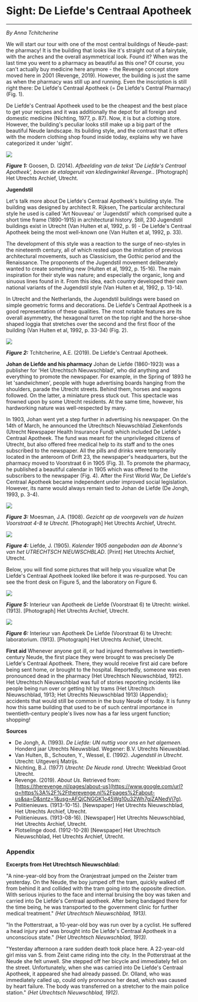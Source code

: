 # Sight: De Liefde's Centraal Apotheek

---

_By Anna Tchitcherine_

[](https://sites.google.com/view/walkingtourneude/the-walking-tour/sight-de-liefdes-centraal-apotheek?authuser=0#h.p_5UFWAEDxIaA1)

We will start our tour with one of the most central buildings of Neude-past: the pharmacy! It is the building that looks like it's straight out of a fairytale, with the arches and the overall asymmetrical look. Found it? When was the last time you went to a pharmacy as beautiful as this one? Of course, you can't actually buy medicine here anymore - the Revenge concept store moved here in 2001 (Revenge, 2019). However, the building is just the same as when the pharmacy was still up and running. Even the inscription is still right there: De Liefde's Centraal Apotheek (= De Liefde's Central Pharmacy) (Fig. 1).

De Liefde's Centraal Apotheek used to be the cheapest and the best place to get your recipes and it was additionally the depot for all foreign and domestic medicine (Nichting, 1977, p. 87). Now, it is but a clothing store. However, the building's peculiar looks still make up a big part of the beautiful Neude landscape. Its building style, and the contrast that it offers with the modern clothing shop found inside today, explains why we have categorized it under 'sight'.

![](https://lh5.googleusercontent.com/tqGU7cSSxqggYFj4HRBR97AtgK7_6HaF4y4r4vmZjl0uAHsm2pf_wbZRnoxKEvi_vy5NMDhK1KNYXZIss9MarbuyzPD6dk6pvZNn37RdYmpa-D934Uk=w572)

**_Figure 1:_** Goosen, D. (2014). _Afbeelding van de tekst 'De Liefde's Centraal Apotheek', boven de etalageruit van kledingwinkel Revenge._. [Photograph] Het Utrechts Archief, Utrecht.

**Jugendstil**

Let's talk more about De Liefde's Centraal Apotheek's building style. The building was designed by architect R. Rijksen, The particular architectural style he used is called 'Art Nouveau' or 'Jugendstil' which comprised quite a short time frame (1890-1915) in architectural history. Still, 230 Jugendstil buildings exist in Utrecht (Van Hulten et al, 1992, p. 9) - De Liefde's Centraal Apotheek being the most well-known one (Van Hulten et al, 1992, p. 33).

The development of this style was a reaction to the surge of neo-styles in the nineteenth century, all of which rested upon the imitation of previous architectural movements, such as Classicism, the Gothic period and the Renaissance. The proponents of the Jugendstil movement deliberately wanted to create something new (Hulten et al, 1992, p. 15-16). The main inspiration for their style was nature; and especially the organic, long and sinuous lines found in it. From this idea, each country developed their own national variants of the Jugendstil style (Van Hulten et al, 1992, p. 13-14).

In Utrecht and the Netherlands, the Jugendstil buildings were based on simple geometric forms and decorations. De Liefde's Centraal Apotheek is a good representation of these qualities. The most notable features are its overall asymmetry, the hexagonal turret on the top right and the horse-shoe shaped loggia that stretches over the second and the first floor of the building (Van Hulten et al, 1992, p. 33-34) (Fig. 2).

![](https://lh5.googleusercontent.com/Tuhp1wuPibmv0O78ESt8bxjHQP7mv4FnIVRhWLY3aC8wl2KZ2Pr9SbJ3wvP2JZ3PQpqbrrm8lJqUvPIkC62Te8lJg5hPJ4_h3GdoZh5TfV4jJ5U-QB8D=w572)

**_Figure 2:_** Tchitcherine, A.E. (2019). De Liefde's Centraal Apotheek.

**Johan de Liefde and his pharmacy** Johan de Liefde (1860-1923) was a publisher for 'Het Utrechtsch Nieuwschblad', who did anything and everything to promote the newspaper. For example, in the Spring of 1893 he let 'sandwichmen', people with huge advertising boards hanging from the shoulders, parade the Utrecht streets. Behind them, horses and wagons followed. On the latter, a miniature press stuck out. This spectacle was frowned upon by some Utrecht residents. At the same time, however, his hardworking nature was well-respected by many.

In 1903, Johan went yet a step further in advertising his newspaper. On the 14th of March, he announced the Utrechtsch Nieuwschblad Ziekenfonds (Utrecht Newspaper Health Insurance Fund) which included De Liefde's Centraal Apotheek. The fund was meant for the unprivileged citizens of Utrecht, but also offered free medical help to its staff and to the ones subscribed to the newspaper. All the pills and drinks were temporarily located in the anteroom of Drift 23, the newspaper's headquarters, but the pharmacy moved to Voorstraat 6 in 1905 (Fig. 3). To promote the pharmacy, he published a beautiful calendar in 1905 which was offered to the subscribers to the newspaper (Fig. 4). After the First World War, De Liefde's Centraal Apotheek became independent under improved social legislation. However, its name would always remain tied to Johan de Liefde (De Jongh, 1993, p. 3-4).

![](https://lh5.googleusercontent.com/Ro3wcS_7L9-FWJsM9jvRE8zx_SPiQogMqq8ec5kAHkgdmqqEkZ9-2XYVEfUErnv4x3Je5K3Rlhld1SJn0PM5h5qRLLyuyVFI8PtxAYkVcjKBdM-W10-e=w572)

**_Figure 3:_** Moesman, J.A. (1908). _Gezicht op de voorgevels van de huizen Voorstraat 4-8 te Utrecht._ [Photograph] Het Utrechts Archief, Utrecht.

![](https://lh4.googleusercontent.com/a4wD9BGX9ooWB6KRVPK4s7ZSaUMCwQHwib-tg_8YW_wSAcvyOblHZ7CFrmbVlnT5gATqaU6qDLM5XWsHX5mikQoe2diXxdVbhsBdN4Ve-rUZ3-WJy3Un=w371)

**_Figure 4:_** Liefde, J. (1905). _Kalender 1905 aangeboden aan de Abonne's van het UTRECHTSCH NIEUWSCHBLAD_. [Print] Het Utrechts Archief, Utrecht.

Below, you will find some pictures that will help you visualize what De Liefde's Centraal Apotheek looked like before it was re-purposed. You can see the front desk on Figure 5, and the laboratory on Figure 6.

![](https://lh4.googleusercontent.com/KUJy3d-3Tz-GnrXBe5WO8I0meDlL___R2AaI5-u33gzDT3KEhWxNXLz5N5aUGMhCyVQ70Mll4bUg4rRlbFPK-1sfr7VgAcVLJcOmIvshZWZ_rk2i14c=w572)

**_Figure 5:_** Interieur van Apotheek de Liefde (Voorstraat 6) te Utrecht: winkel. (1913). [Photograph] Het Utrechts Archief, Utrecht.

![](https://lh3.googleusercontent.com/1CkmGLuirJvCr6B1qQqd1-FPPkt6f09M9WchICRxryt6zyi1YaLdhgGDIq8uFFHaoxRLQ0WZESKjZOhFY5747HQr2qli5lJo7Z5WhHL4bshIvrve_d4=w572)

**_Figure 6:_** Interieur van Apotheek De Liefde (Voorstraat 6) te Utrecht: laboratorium. (1913). [Photograph] Het Utrechts Archief, Utrecht.

**First aid** Whenever anyone got ill, or had injured themselves in twentieth-century Neude, the first place they were brought to was precisely De Liefde's Centraal Apotheek. There, they would receive first aid care before being sent home, or brought to the hospital. Reportedly, someone was even pronounced dead in the pharmacy (Het Utrechtsch Nieuwschblad, 1912). Het Utrechtsch Nieuwschblad was full of stories reporting incidents like people being run over or getting hit by trams (Het Utrechtsch Nieuwschblad, 1913; Het Utrechts Nieuwschblad 1913) (Appendix); accidents that would still be common in the busy Neude of today. It is funny how this same building that used to be of such central importance in twentieth-century people's lives now has a far less urgent function; shopping!

**Sources**

- De Jongh, A. (1993). _De Liefde: UN nuttig voor ons en het algemeen._ Honderd jaar Utrechts Nieuwsblad. Wegener: B.V. Utrechts Nieuwsblad.
- Van Hulten, B., Schouten, Y., Wessel, E. (1992). _Jugendstil in Utrecht_. Utrecht: Uitgeverij Matrijs.
- Nichting, B.J. (1977) _Utrecht: De Neude rond._ Utrecht: Weekblad Groot Utrecht.
- Revenge. (2019). _About Us._ Retrieved from: [https://therevenge.nl/pages/about-us](https://www.google.com/url?q=https%3A%2F%2Ftherevenge.nl%2Fpages%2Fabout-us&sa=D&sntz=1&usg=AFQjCNGGK1o45Wg10u32Wh7gjZANedVi7g).
- Politienieuws. (1913-10-15). [Newspaper] Het Utrechts Nieuwschblad, Het Utrechts Archief, Utrecht.
- Politienieuws. (1913-08-16). [Newspaper] Het Utrechts Nieuwschblad, Het Utrechts Archief, Utrecht.
- Plotselinge dood. (1912-10-28) [Newspaper] Het Utrechtsch Nieuwschblad, Het Utrechts Archief, Utrecht.

### Appendix

**Excerpts from Het Utrechtsch Nieuwschblad:**

"A nine-year-old boy from the Oranjestraat jumped on the Zeister tram yesterday. On the Neude, the boy jumped off the tram, quickly walked off from behind it and collided with the tram going into the opposite direction. With serious injuries to the face and internal bruising the boy was taken and carried into De Liefde's Centraal apotheek. After being bandaged there for the time being, he was transported to the government clinic for further medical treatment." _(Het Utrechtsch Nieuwschblad, 1913)._

"In the Potterstraat, a 10-year-old boy was run over by a cyclist. He suffered a head injury and was brought into De Liefde's Centraal Apotheek in a unconscious state." _(Het Utrechtsch Nieuwschblad, 1913)._

"Yesterday afternoon a rare sudden death took place here. A 22-year-old girl miss van S. from Zeist came riding into the city. In the Potterstraat at the Neude she felt unwell. She stepped off her bicycle and immediately fell on the street. Unfortunately, when she was carried into De Liefde's Centraal Apotheek, it appeared she had already passed. Dr. Olland, who was immediately called up, could only pronounce her dead, which was caused by heart failure. The body was transferred on a stretcher to the main police station." _(Het Utrechtsch Nieuwschblad, 1912)._
